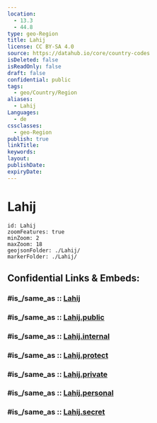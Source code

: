 ```yaml
---
location:
  - 13.3
  - 44.8
type: geo-Region
title: Lahij
license: CC BY-SA 4.0
source: https://datahub.io/core/country-codes
isDeleted: false
isReadOnly: false
draft: false
confidential: public
tags:
  - geo/Country/Region
aliases:
  - Lahij
Languages:
  - de
cssclasses:
  - geo-Region
publish: true
linkTitle:
keywords:
layout:
publishDate:
expiryDate:
---
```


# Lahij

```leaflet
id: Lahij
zoomFeatures: true 
minZoom: 2 
maxZoom: 18
geojsonFolder: ./Lahij/
markerFolder: ./Lahij/
```


## Confidential Links & Embeds: 

### #is_/same_as :: [Lahij](/_Standards/Earth/Continent/Asia/Asia~West/Yemen~Republic/governorates~Yemen/Lahij.md) 

### #is_/same_as :: [Lahij.public](/_public/Earth/Continent/Asia/Asia~West/Yemen~Republic/governorates~Yemen/Lahij.public.md) 

### #is_/same_as :: [Lahij.internal](/_internal/Earth/Continent/Asia/Asia~West/Yemen~Republic/governorates~Yemen/Lahij.internal.md) 

### #is_/same_as :: [Lahij.protect](/_protect/Earth/Continent/Asia/Asia~West/Yemen~Republic/governorates~Yemen/Lahij.protect.md) 

### #is_/same_as :: [Lahij.private](/_private/Earth/Continent/Asia/Asia~West/Yemen~Republic/governorates~Yemen/Lahij.private.md) 

### #is_/same_as :: [Lahij.personal](/_personal/Earth/Continent/Asia/Asia~West/Yemen~Republic/governorates~Yemen/Lahij.personal.md) 

### #is_/same_as :: [Lahij.secret](/_secret/Earth/Continent/Asia/Asia~West/Yemen~Republic/governorates~Yemen/Lahij.secret.md)

